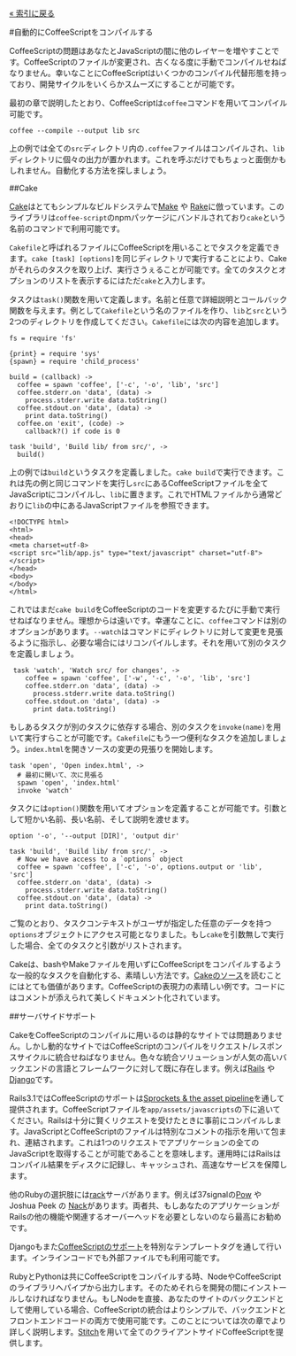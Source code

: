 <div class="back"><a href="index.html">&laquo; 索引に戻る</a></div>

#自動的にCoffeeScriptをコンパイルする

CoffeeScriptの問題はあなたとJavaScriptの間に他のレイヤーを増やすことです。CoffeeScriptのファイルが変更され、古くなる度に手動でコンパイルせねばなりません。幸いなことにCoffeeScriptはいくつかのコンパイル代替形態を持っており、開発サイクルをいくらかスムーズにすることが可能です。

最初の章で説明したとおり、CoffeeScriptは`coffee`コマンドを用いてコンパイル可能です。
    
    coffee --compile --output lib src
    
上の例では全ての`src`ディレクトリ内の`.coffee`ファイルはコンパイルされ、`lib`ディレクトリに個々の出力が置かれます。これを呼ぶだけでもちょっと面倒かもしれません。自動化する方法を探しましょう。

##Cake

[Cake](http://jashkenas.github.com/coffee-script/#cake)はとてもシンプルなビルドシステムで[Make](http://www.gnu.org/software/make/) や [Rake](http://rake.rubyforge.org/)に倣っています。このライブラリは`coffee-script`のnpmパッケージにバンドルされており`cake`という名前のコマンドで利用可能です。

`Cakefile`と呼ばれるファイルにCoffeeScriptを用いることでタスクを定義できます。`cake [task] [options]`を同じディレクトリで実行することにより、Cakeがそれらのタスクを取り上げ、実行さうぇることが可能です。全てのタスクとオプションのリストを表示するにはただ`cake`と入力します。

タスクは`task()`関数を用いて定義します。名前と任意で詳細説明とコールバック関数を与えます。例として`Cakefile`という名のファイルを作り、`lib`と`src`という2つのディレクトリを作成してください。`Cakefile`には次の内容を追加します。

<span class="csscript"></span>

    fs = require 'fs'

    {print} = require 'sys'
    {spawn} = require 'child_process'

    build = (callback) ->
      coffee = spawn 'coffee', ['-c', '-o', 'lib', 'src']
      coffee.stderr.on 'data', (data) ->
        process.stderr.write data.toString()
      coffee.stdout.on 'data', (data) ->
        print data.toString()
      coffee.on 'exit', (code) ->
        callback?() if code is 0
    
    task 'build', 'Build lib/ from src/', ->
      build()
      
上の例では`build`というタスクを定義しました。`cake build`で実行できます。これは先の例と同じコマンドを実行し`src`にあるCoffeeScriptファイルを全てJavaScriptにコンパイルし、`lib`に置きます。これでHTMLファイルから通常どおりに`lib`の中にあるJavaScriptファイルを参照できます。

<span class="csscript"></span>

    <!DOCTYPE html>
    <html>
    <head>
    <meta charset=utf-8>
    <script src="lib/app.js" type="text/javascript" charset="utf-8"></script>      
    </head>
    <body>
    </body>
    </html>

これではまだ`cake build`をCoffeeScriptのコードを変更するたびに手動で実行せねばなりません。理想からは遠いです。幸運なことに、`coffee`コマンドは別のオプションがあります。`--watch`はコマンドにディレクトリに対して変更を見張るように指示し、必要な場合にはリコンパイルします。それを用いて別のタスクを定義しましょう。

<span class="csscript"></span>

     task 'watch', 'Watch src/ for changes', ->
        coffee = spawn 'coffee', ['-w', '-c', '-o', 'lib', 'src']
        coffee.stderr.on 'data', (data) ->
          process.stderr.write data.toString()
        coffee.stdout.on 'data', (data) ->
          print data.toString()

もしあるタスクが別のタスクに依存する場合、別のタスクを`invoke(name)`を用いて実行すらことが可能です。`Cakefile`にもう一つ便利なタスクを追加しましょう。`index.html`を開きソースの変更の見張りを開始します。

<span class="csscript"></span>

    task 'open', 'Open index.html', ->
      # 最初に開いて、次に見張る
      spawn 'open', 'index.html'
      invoke 'watch'

タスクには`option()`関数を用いてオプションを定義することが可能です。引数として短かい名前、長い名前、そして説明を渡せます。

<span class="csscript"></span>

    option '-o', '--output [DIR]', 'output dir'

    task 'build', 'Build lib/ from src/', ->
      # Now we have access to a `options` object
      coffee = spawn 'coffee', ['-c', '-o', options.output or 'lib', 'src']
      coffee.stderr.on 'data', (data) ->
        process.stderr.write data.toString()
      coffee.stdout.on 'data', (data) ->
        print data.toString()

ご覧のとおり、タスクコンテキストがユーザが指定した任意のデータを持つ`options`オブジェクトにアクセス可能となりました。もし`cake`を引数無しで実行した場合、全てのタスクと引数がリストされます。

Cakeは、bashやMakeファイルを用いずにCoffeeScriptをコンパイルするような一般的なタスクを自動化する、素晴しい方法です。[Cakeのソース](http://jashkenas.github.com/coffee-script/documentation/docs/cake.html)を読むことにはとても価値があります。CoffeeScriptの表現力の素晴しい例です。コードにはコメントが添えられて美しくドキュメント化されています。

##サーバサイドサポート

CakeをCoffeeScriptのコンパイルに用いるのは静的なサイトでは問題ありません。しかし動的なサイトではCoffeeScriptのコンパイルをリクエスト/レスポンスサイクルに統合せねばなりません。色々な統合ソリューションが人気の高いバックエンドの言語とフレームワークに対して既に存在します。例えば[Rails](http://rubyonrails.org/) や [Django](https://www.djangoproject.com/)です。

Rails3.1ではCoffeeScriptのサポートは[Sprockets & the asset pipeline](https://github.com/sstephenson/sprockets)を通して提供されます。CoffeeScriptファイルを`app/assets/javascripts`の下に追いてください。Railsは十分に賢くリクエストを受けたときに事前にコンパイルします。JavaScriptとCoffeeScriptのファイルは特別なコメントの指示を用いて包まれ、連結されます。これは1つのリクエストでアプリケーションの全てのJavaScriptを取得することが可能であることを意味します。運用時にはRailsはコンパイル結果をディスクに記録し、キャッシュされ、高速なサービスを保障します。

他のRubyの選択肢には[rack](http://rack.github.com/)サーバがあります。例えば37signalの[Pow](http://pow.cx/) や Joshua Peek の [Nack](http://josh.github.com/nack/)があります。両者共、もしあなたのアプリケーションがRailsの他の機能や関連するオーバーヘッドを必要としないのなら最高にお勧めです。

Djangoもまた[CoffeeScriptのサポート](http://pypi.python.org/pypi/django-coffeescript/)を特別なテンプレートタグを通して行います。インラインコードでも外部ファイルでも利用可能です。

RubyとPythonは共にCoffeeScriptをコンパイルする時、NodeやCoffeeScriptのライブラリへパイプから出力します。そのためそれらを開発の間にインストールしなければなりません。もしNodeを直接、あなたのサイトのバックエンドとして使用している場合、CoffeeScriptの統合はよりシンプルで、バックエンドとフロントエンドコードの両方で使用可能です。このことについては次の章でより詳しく説明します。[Stitch](https://github.com/sstephenson/stitch)を用いて全てのクライアントサイドCoffeeScriptを提供します。

